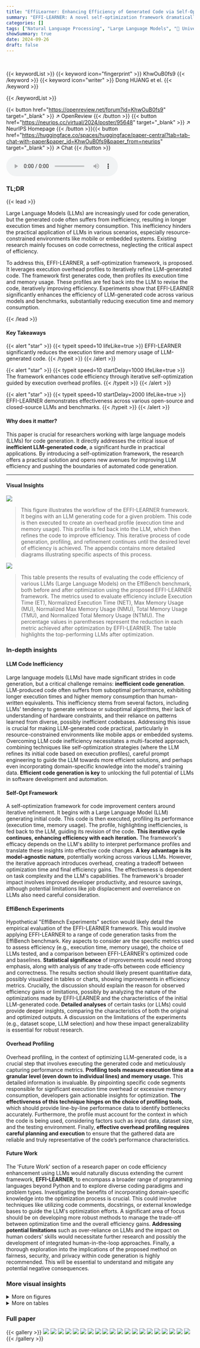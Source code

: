 ```yaml
---
title: "EffiLearner: Enhancing Efficiency of Generated Code via Self-Optimization"
summary: "EFFI-LEARNER: A novel self-optimization framework dramatically improves the efficiency of LLM-generated code by iteratively refining code based on execution profiles."
categories: []
tags: ["Natural Language Processing", "Large Language Models", "🏢 University of Hong Kong",]
showSummary: true
date: 2024-09-26
draft: false
---
```


<br>

{{< keywordList >}}
{{< keyword icon="fingerprint" >}} KhwOuB0fs9 {{< /keyword >}}
{{< keyword icon="writer" >}} Dong HUANG et el. {{< /keyword >}}
 
{{< /keywordList >}}

{{< button href="https://openreview.net/forum?id=KhwOuB0fs9" target="_blank" >}}
↗ OpenReview
{{< /button >}}
{{< button href="https://neurips.cc/virtual/2024/poster/95648" target="_blank" >}}
↗ NeurIPS Homepage
{{< /button >}}{{< button href="https://huggingface.co/spaces/huggingface/paper-central?tab=tab-chat-with-paper&paper_id=KhwOuB0fs9&paper_from=neurips" target="_blank" >}}
↗ Chat
{{< /button >}}



<audio controls>
    <source src="https://ai-paper-reviewer.com/KhwOuB0fs9/podcast.wav" type="audio/wav">
    Your browser does not support the audio element.
</audio>


### TL;DR


{{< lead >}}

Large Language Models (LLMs) are increasingly used for code generation, but the generated code often suffers from inefficiency, resulting in longer execution times and higher memory consumption. This inefficiency hinders the practical application of LLMs in various scenarios, especially resource-constrained environments like mobile or embedded systems.  Existing research mainly focuses on code correctness, neglecting the critical aspect of efficiency.

To address this, EFFI-LEARNER, a self-optimization framework, is proposed. It leverages execution overhead profiles to iteratively refine LLM-generated code.  The framework first generates code, then profiles its execution time and memory usage. These profiles are fed back into the LLM to revise the code, iteratively improving efficiency. Experiments show that EFFI-LEARNER significantly enhances the efficiency of LLM-generated code across various models and benchmarks, substantially reducing execution time and memory consumption.

{{< /lead >}}


#### Key Takeaways

{{< alert "star" >}}
{{< typeit speed=10 lifeLike=true >}} EFFI-LEARNER significantly reduces the execution time and memory usage of LLM-generated code. {{< /typeit >}}
{{< /alert >}}

{{< alert "star" >}}
{{< typeit speed=10 startDelay=1000 lifeLike=true >}} The framework enhances code efficiency through iterative self-optimization guided by execution overhead profiles. {{< /typeit >}}
{{< /alert >}}

{{< alert "star" >}}
{{< typeit speed=10 startDelay=2000 lifeLike=true >}} EFFI-LEARNER demonstrates effectiveness across various open-source and closed-source LLMs and benchmarks. {{< /typeit >}}
{{< /alert >}}

#### Why does it matter?
This paper is crucial for researchers working with large language models (LLMs) for code generation.  It directly addresses the critical issue of **inefficient LLM-generated code**, a significant hurdle in practical applications. By introducing a self-optimization framework, the research offers a practical solution and opens new avenues for improving LLM efficiency and pushing the boundaries of automated code generation.

------
#### Visual Insights



![](https://ai-paper-reviewer.com/KhwOuB0fs9/figures_3_1.jpg)

> This figure illustrates the workflow of the EFFI-LEARNER framework.  It begins with an LLM generating code for a given problem.  This code is then executed to create an overhead profile (execution time and memory usage). This profile is fed back into the LLM, which then refines the code to improve efficiency. This iterative process of code generation, profiling, and refinement continues until the desired level of efficiency is achieved.  The appendix contains more detailed diagrams illustrating specific aspects of this process.





![](https://ai-paper-reviewer.com/KhwOuB0fs9/tables_1_1.jpg)

> This table presents the results of evaluating the code efficiency of various LLMs (Large Language Models) on the EffiBench benchmark, both before and after optimization using the proposed EFFI-LEARNER framework.  The metrics used to evaluate efficiency include Execution Time (ET), Normalized Execution Time (NET), Max Memory Usage (MU), Normalized Max Memory Usage (NMU), Total Memory Usage (TMU), and Normalized Total Memory Usage (NTMU). The percentage values in parentheses represent the reduction in each metric achieved after optimization by EFFI-LEARNER.  The table highlights the top-performing LLMs after optimization.





### In-depth insights


#### LLM Code Inefficiency
Large language models (LLMs) have made significant strides in code generation, but a critical challenge remains: **inefficient code generation**.  LLM-produced code often suffers from suboptimal performance, exhibiting longer execution times and higher memory consumption than human-written equivalents. This inefficiency stems from several factors, including LLMs' tendency to generate verbose or suboptimal algorithms, their lack of understanding of hardware constraints, and their reliance on patterns learned from diverse, possibly inefficient codebases. Addressing this issue is crucial for making LLM-generated code practical, particularly in resource-constrained environments like mobile apps or embedded systems.  Overcoming LLM code inefficiency necessitates a multi-faceted approach, combining techniques like self-optimization strategies (where the LLM refines its initial code based on execution profiles), careful prompt engineering to guide the LLM towards more efficient solutions, and perhaps even incorporating domain-specific knowledge into the model's training data.  **Efficient code generation is key** to unlocking the full potential of LLMs in software development and automation.

#### Self-Opt Framework
A self-optimization framework for code improvement centers around iterative refinement.  It begins with a Large Language Model (LLM) generating initial code. This code is then executed, profiling its performance (execution time, memory usage). The profile, highlighting inefficiencies, is fed back to the LLM, guiding its revision of the code.  **This iterative cycle continues, enhancing efficiency with each iteration.** The framework's efficacy depends on the LLM's ability to interpret performance profiles and translate these insights into effective code changes. **A key advantage is its model-agnostic nature**, potentially working across various LLMs. However, the iterative approach introduces overhead, creating a tradeoff between optimization time and final efficiency gains. The effectiveness is dependent on task complexity and the LLM's capabilities. The framework's broader impact involves improved developer productivity, and resource savings, although potential limitations like job displacement and overreliance on LLMs also need careful consideration.

#### EffiBench Experiments
Hypothetical "EffiBench Experiments" section would likely detail the empirical evaluation of the EFFI-LEARNER framework.  This would involve applying EFFI-LEARNER to a range of code generation tasks from the EffiBench benchmark. Key aspects to consider are the specific metrics used to assess efficiency (e.g., execution time, memory usage), the choice of LLMs tested, and a comparison between EFFI-LEARNER's optimized code and baselines. **Statistical significance** of improvements would need strong emphasis, along with analysis of any trade-offs between code efficiency and correctness.  The results section should likely present quantitative data, possibly visualized in tables or charts, showing improvements in efficiency metrics.  Crucially, the discussion should explain the reason for observed efficiency gains or limitations, possibly by analyzing the nature of the optimizations made by EFFI-LEARNER and the characteristics of the initial LLM-generated code.  **Detailed analyses** of certain tasks (or LLMs) could provide deeper insights, comparing the characteristics of both the original and optimized outputs. A discussion on the limitations of the experiments (e.g., dataset scope, LLM selection) and how these impact generalizability is essential for robust research.

#### Overhead Profiling
Overhead profiling, in the context of optimizing LLM-generated code, is a crucial step that involves executing the generated code and meticulously capturing performance metrics. **Profiling tools measure execution time at a granular level (even down to individual lines) and memory usage.** This detailed information is invaluable.  By pinpointing specific code segments responsible for significant execution time overhead or excessive memory consumption, developers gain actionable insights for optimization.  **The effectiveness of this technique hinges on the choice of profiling tools**, which should provide line-by-line performance data to identify bottlenecks accurately.  Furthermore, the profile must account for the context in which the code is being used, considering factors such as input data, dataset size, and the testing environment.  Finally, **effective overhead profiling requires careful planning and execution** to ensure that the gathered data are reliable and truly representative of the code’s performance characteristics.

#### Future Work
The 'Future Work' section of a research paper on code efficiency enhancement using LLMs would naturally discuss extending the current framework, **EFFI-LEARNER**, to encompass a broader range of programming languages beyond Python and to explore diverse coding paradigms and problem types.  Investigating the benefits of incorporating domain-specific knowledge into the optimization process is crucial.  This could involve techniques like utilizing code comments, docstrings, or external knowledge bases to guide the LLM's optimization efforts.  A significant area of focus should be on developing more robust methods to manage the trade-off between optimization time and the overall efficiency gains.  **Addressing potential limitations** such as over-reliance on LLMs and the impact on human coders' skills would necessitate further research and possibly the development of integrated human-in-the-loop approaches.  Finally, a thorough exploration into the implications of the proposed method on fairness, security, and privacy within code generation is highly recommended.  This will be essential to understand and mitigate any potential negative consequences.


### More visual insights

<details>
<summary>More on figures
</summary>


![](https://ai-paper-reviewer.com/KhwOuB0fs9/figures_17_1.jpg)

> The figure illustrates the workflow of EFFI-LEARNER, a self-optimization framework for improving the efficiency of LLM-generated code.  It shows three main stages: (1) Code Generation, where an LLM generates initial code; (2) Overhead Profiling, where the generated code is executed locally to capture its execution time and memory usage; (3) Code Refinement, where the overhead profiles are fed back into the LLM to iteratively revise and optimize the code.  This iterative process continues until the code reaches a satisfactory level of efficiency, significantly enhancing its performance.


![](https://ai-paper-reviewer.com/KhwOuB0fs9/figures_26_1.jpg)

> This figure illustrates the workflow of the EFFI-LEARNER framework.  It starts with an LLM generating code for a given problem. This code is then executed, and an overhead profile (execution time and memory usage) is created.  This profile is fed back into the LLM, which then refines the code. This iterative process continues until the LLM produces an efficient code.  The Appendix contains more detailed illustrations of this process.


![](https://ai-paper-reviewer.com/KhwOuB0fs9/figures_27_1.jpg)

> This figure illustrates the workflow of the EFFI-LEARNER framework.  It starts with an LLM generating code for a given problem. This code is then executed, and its execution time and memory usage are profiled. These profiles (overhead profiles) are fed back into the LLM, which then refines the code. This iterative process of code generation, profiling, and refinement continues until the efficiency of the generated code is satisfactory. The Appendix contains more detailed illustrations of this process.


![](https://ai-paper-reviewer.com/KhwOuB0fs9/figures_33_1.jpg)

> This figure illustrates the workflow of EFFI-LEARNER, a self-optimization framework for improving the efficiency of LLM-generated code.  It shows three main stages: 1) Code Generation, where an LLM generates initial code; 2) Overhead Profiling, where the generated code is executed to obtain execution time and memory usage profiles; and 3) Code Refinement, where the profiles are fed back to the LLM to iteratively refine the code for better efficiency.  The process repeats until a satisfactory level of efficiency is reached. This iterative feedback loop is the key to EFFI-LEARNER's effectiveness. Appendix figures 4-11 provide a more detailed breakdown of the process.


![](https://ai-paper-reviewer.com/KhwOuB0fs9/figures_34_1.jpg)

> This figure illustrates the pipeline of the EFFI-LEARNER framework.  It starts with an LLM generating code for a given problem. This code is then executed, and an overhead profile (execution time and memory usage) is generated. This profile is fed back into the LLM, which uses it to refine the code. This iterative process repeats until the LLM produces an efficient solution.  The appendix contains more detailed illustrations of this process.


</details>




<details>
<summary>More on tables
</summary>


![](https://ai-paper-reviewer.com/KhwOuB0fs9/tables_5_1.jpg)
> This table presents the results of evaluating the code efficiency of various Large Language Models (LLMs) using the EFFI-LEARNER framework on the EffiBench benchmark.  For each LLM, it shows the execution time (ET), normalized execution time (NET), maximum memory usage (MU), normalized maximum memory usage (NMU), total memory usage (TMU), and normalized total memory usage (NTMU) before and after optimization by EFFI-LEARNER. The percentage reduction achieved by EFFI-LEARNER for each metric is indicated in parentheses. The table also highlights the top-performing LLMs after optimization.

![](https://ai-paper-reviewer.com/KhwOuB0fs9/tables_6_1.jpg)
> This table presents the results of evaluating the code efficiency of various Large Language Models (LLMs) using the EFFI-LEARNER framework on the EffiBench benchmark.  It shows the execution time (ET), normalized execution time (NET), maximum memory usage (MU), normalized maximum memory usage (NMU), total memory usage (TMU), and normalized total memory usage (NTMU) for each LLM both before and after optimization with EFFI-LEARNER.  The percentage reduction in each metric after optimization is shown in parentheses.  Top-performing LLMs in terms of efficiency gains are highlighted.

![](https://ai-paper-reviewer.com/KhwOuB0fs9/tables_7_1.jpg)
> This table presents the results of evaluating the code efficiency of various Large Language Models (LLMs) using the EFFI-LEARNER framework on the EffiBench benchmark.  It shows the execution time (ET), normalized execution time (NET), maximum memory usage (MU), normalized maximum memory usage (NMU), total memory usage (TMU), and normalized total memory usage (NTMU) for each LLM before and after optimization with EFFI-LEARNER. The percentage reduction in each metric is shown in parentheses. The top-performing LLMs in terms of efficiency gains are highlighted.

![](https://ai-paper-reviewer.com/KhwOuB0fs9/tables_8_1.jpg)
> This table presents the code efficiency results of various LLMs (both open-source and closed-source) evaluated on the EffiBench benchmark, before and after applying the EFFI-LEARNER optimization framework.  It shows the execution time (ET), normalized execution time (NET), maximum memory usage (MU), normalized maximum memory usage (NMU), total memory usage (TMU), and normalized total memory usage (NTMU).  The percentages in parentheses indicate the percentage reduction in each metric achieved by EFFI-LEARNER.  Top-performing LLMs, in terms of efficiency improvements after optimization, are highlighted.

![](https://ai-paper-reviewer.com/KhwOuB0fs9/tables_8_2.jpg)
> This table presents the code efficiency results of various LLMs (large language models) evaluated using the EffiBench benchmark, both before and after applying the EFFI-LEARNER optimization framework.  The table shows the execution time (ET), normalized execution time (NET), maximum memory usage (MU), normalized maximum memory usage (NMU), total memory usage (TMU), and normalized total memory usage (NTMU) for each LLM.  The percentages in parentheses indicate the percentage reduction in each metric achieved by EFFI-LEARNER.  Top-performing LLMs after optimization are highlighted.

![](https://ai-paper-reviewer.com/KhwOuB0fs9/tables_8_3.jpg)
> This table presents the results of evaluating the code efficiency of various Large Language Models (LLMs) before and after applying the EFFI-LEARNER optimization framework.  It uses the EffiBench benchmark, showing the execution time (ET), normalized execution time (NET), maximum memory usage (MU), normalized maximum memory usage (NMU), total memory usage (TMU), and normalized total memory usage (NTMU) for each LLM.  The percentages in parentheses indicate the performance improvement achieved by EFFI-LEARNER.  Top-performing LLMs in terms of efficiency gains are highlighted.

![](https://ai-paper-reviewer.com/KhwOuB0fs9/tables_18_1.jpg)
> This table presents the results of evaluating the code efficiency of various Large Language Models (LLMs) using the EffiBench benchmark, both before and after applying the EFFI-LEARNER optimization framework.  The table shows the execution time (ET), normalized execution time (NET), maximum memory usage (MU), normalized maximum memory usage (NMU), total memory usage (TMU), and normalized total memory usage (NTMU) for each LLM.  The percentage reduction in each metric after EFFI-LEARNER optimization is shown in parentheses. The LLMs with the highest performance improvements are highlighted.

![](https://ai-paper-reviewer.com/KhwOuB0fs9/tables_18_2.jpg)
> This table presents the results of the EFFI-LEARNER's effectiveness on EffiBench benchmark. It shows the execution time (ET), normalized execution time (NET), maximum memory usage (MU), normalized maximum memory usage (NMU), total memory usage (TMU), and normalized total memory usage (NTMU) for various LLMs both before and after applying EFFI-LEARNER.  The percentage reduction in each metric after optimization is shown in parentheses, highlighting the improvements achieved by EFFI-LEARNER. Top-performing LLMs are visually highlighted in the table.

![](https://ai-paper-reviewer.com/KhwOuB0fs9/tables_19_1.jpg)
> This table presents the results of evaluating the efficiency of various Large Language Models (LLMs) in generating code, specifically focusing on the EffiBench benchmark. The table compares the execution time (ET), normalized execution time (NET), maximum memory usage (MU), normalized maximum memory usage (NMU), total memory usage (TMU), and normalized total memory usage (NTMU) for LLMs both before and after optimization using the proposed EFFI-LEARNER framework.  The percentage reduction achieved by EFFI-LEARNER is shown in brackets, highlighting the efficiency improvements obtained.  Top-performing LLMs after optimization are highlighted.

![](https://ai-paper-reviewer.com/KhwOuB0fs9/tables_23_1.jpg)
> This table presents the results of evaluating the code efficiency of various Large Language Models (LLMs) before and after applying the EFFI-LEARNER optimization framework on the EffiBench benchmark.  The metrics used include execution time (ET), normalized execution time (NET), maximum memory usage (MU), normalized maximum memory usage (NMU), total memory usage (TMU), and normalized total memory usage (NTMU). For each LLM, the table shows the initial values of these metrics and the improved values after optimization, with the percentage reduction indicated in parentheses. Highlighted LLMs represent the top performers after the optimization process.

![](https://ai-paper-reviewer.com/KhwOuB0fs9/tables_23_2.jpg)
> This table presents the results of evaluating the efficiency of various Large Language Models (LLMs) when used with the EFFI-LEARNER framework on the EffiBench benchmark.  It compares the execution time (ET), normalized execution time (NET), maximum memory usage (MU), normalized maximum memory usage (NMU), total memory usage (TMU), and normalized total memory usage (NTMU) of LLMs both before and after applying EFFI-LEARNER.  The percentage reduction in each metric after optimization is shown in parentheses.  Top-performing models are highlighted to show which LLMs experienced the greatest efficiency gains.

![](https://ai-paper-reviewer.com/KhwOuB0fs9/tables_24_1.jpg)
> This table presents the results of evaluating the efficiency of various LLMs (large language models) for code generation using the EffiBench benchmark, both before and after applying the EFFI-LEARNER self-optimization framework.  The metrics used to measure efficiency include Execution Time (ET), Normalized Execution Time (NET), Max Memory Usage (MU), Normalized Max Memory Usage (NMU), Total Memory Usage (TMU), and Normalized Total Memory Usage (NTMU).  The table shows the improvement achieved by EFFI-LEARNER in each metric for a variety of LLMs (both open-source and closed-source), with the percentage improvement in parentheses, highlighting the most efficient models.

![](https://ai-paper-reviewer.com/KhwOuB0fs9/tables_28_1.jpg)
> This table presents the code efficiency results obtained using EFFI-LEARNER on the EffiBench benchmark.  It compares the performance of various LLMs (both open-source and closed-source) before and after applying EFFI-LEARNER. The metrics used include execution time (ET), normalized execution time (NET), maximum memory usage (MU), normalized maximum memory usage (NMU), total memory usage (TMU), and normalized total memory usage (NTMU). The percentage improvement in each metric achieved by EFFI-LEARNER is shown in parentheses.  The table highlights the LLMs that showed the most significant efficiency improvements after optimization.

![](https://ai-paper-reviewer.com/KhwOuB0fs9/tables_30_1.jpg)
> This table presents the results of evaluating the code efficiency of various LLMs (large language models) on the EffiBench benchmark, both before and after applying the EFFI-LEARNER optimization framework.  The table shows the execution time (ET), normalized execution time (NET), maximum memory usage (MU), normalized maximum memory usage (NMU), total memory usage (TMU), and normalized total memory usage (NTMU) for each LLM.  The percentage improvement achieved by EFFI-LEARNER is shown in parentheses for each metric. The LLMs with the best performance after optimization are highlighted.

![](https://ai-paper-reviewer.com/KhwOuB0fs9/tables_31_1.jpg)
> This table presents the results of evaluating the code efficiency of various Large Language Models (LLMs) on the EffiBench benchmark, both before and after applying the EFFI-LEARNER optimization technique.  For each LLM, it shows the execution time (ET), normalized execution time (NET), maximum memory usage (MU), normalized maximum memory usage (NMU), total memory usage (TMU), and normalized total memory usage (NTMU).  The percentage reduction in each metric after optimization is indicated in parentheses.  Top-performing LLMs are highlighted to emphasize the effectiveness of EFFI-LEARNER.

</details>




### Full paper

{{< gallery >}}
<img src="https://ai-paper-reviewer.com/KhwOuB0fs9/1.png" class="grid-w50 md:grid-w33 xl:grid-w25" />
<img src="https://ai-paper-reviewer.com/KhwOuB0fs9/2.png" class="grid-w50 md:grid-w33 xl:grid-w25" />
<img src="https://ai-paper-reviewer.com/KhwOuB0fs9/3.png" class="grid-w50 md:grid-w33 xl:grid-w25" />
<img src="https://ai-paper-reviewer.com/KhwOuB0fs9/4.png" class="grid-w50 md:grid-w33 xl:grid-w25" />
<img src="https://ai-paper-reviewer.com/KhwOuB0fs9/5.png" class="grid-w50 md:grid-w33 xl:grid-w25" />
<img src="https://ai-paper-reviewer.com/KhwOuB0fs9/6.png" class="grid-w50 md:grid-w33 xl:grid-w25" />
<img src="https://ai-paper-reviewer.com/KhwOuB0fs9/7.png" class="grid-w50 md:grid-w33 xl:grid-w25" />
<img src="https://ai-paper-reviewer.com/KhwOuB0fs9/8.png" class="grid-w50 md:grid-w33 xl:grid-w25" />
<img src="https://ai-paper-reviewer.com/KhwOuB0fs9/9.png" class="grid-w50 md:grid-w33 xl:grid-w25" />
<img src="https://ai-paper-reviewer.com/KhwOuB0fs9/10.png" class="grid-w50 md:grid-w33 xl:grid-w25" />
<img src="https://ai-paper-reviewer.com/KhwOuB0fs9/11.png" class="grid-w50 md:grid-w33 xl:grid-w25" />
<img src="https://ai-paper-reviewer.com/KhwOuB0fs9/12.png" class="grid-w50 md:grid-w33 xl:grid-w25" />
<img src="https://ai-paper-reviewer.com/KhwOuB0fs9/13.png" class="grid-w50 md:grid-w33 xl:grid-w25" />
<img src="https://ai-paper-reviewer.com/KhwOuB0fs9/14.png" class="grid-w50 md:grid-w33 xl:grid-w25" />
<img src="https://ai-paper-reviewer.com/KhwOuB0fs9/15.png" class="grid-w50 md:grid-w33 xl:grid-w25" />
<img src="https://ai-paper-reviewer.com/KhwOuB0fs9/16.png" class="grid-w50 md:grid-w33 xl:grid-w25" />
<img src="https://ai-paper-reviewer.com/KhwOuB0fs9/17.png" class="grid-w50 md:grid-w33 xl:grid-w25" />
<img src="https://ai-paper-reviewer.com/KhwOuB0fs9/18.png" class="grid-w50 md:grid-w33 xl:grid-w25" />
<img src="https://ai-paper-reviewer.com/KhwOuB0fs9/19.png" class="grid-w50 md:grid-w33 xl:grid-w25" />
<img src="https://ai-paper-reviewer.com/KhwOuB0fs9/20.png" class="grid-w50 md:grid-w33 xl:grid-w25" />
{{< /gallery >}}